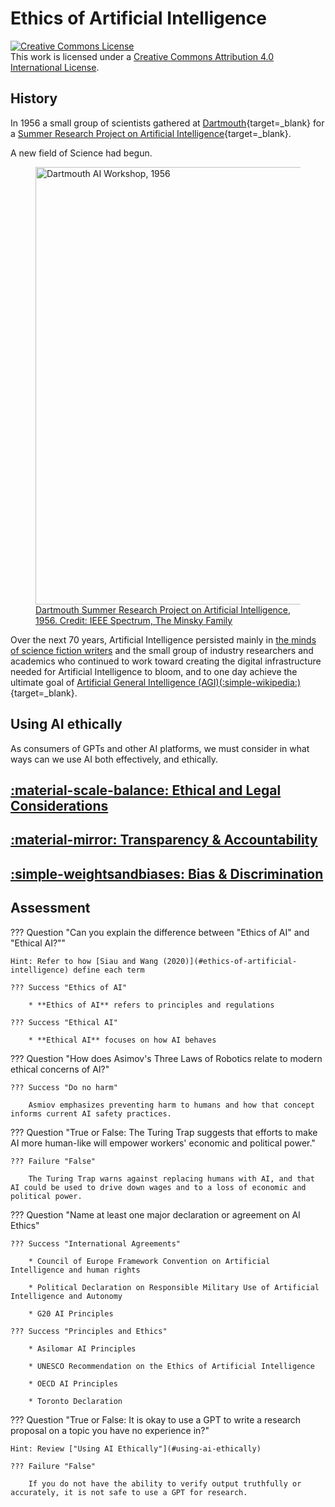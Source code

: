 # Ethics of Artificial Intelligence

<a rel="license" href="http://creativecommons.org/licenses/by/4.0/"><img alt="Creative Commons License" style="border-width:0" src="https://i.creativecommons.org/l/by/4.0/88x31.png" /></a><br />This work is licensed under a <a rel="license" href="http://creativecommons.org/licenses/by/4.0/">Creative Commons Attribution 4.0 International License</a>.

## History

In 1956 a small group of scientists gathered at [Dartmouth](https://home.dartmouth.edu/about/artificial-intelligence-ai-coined-dartmouth){target=_blank} for a [Summer Research Project on Artificial Intelligence](https://spectrum.ieee.org/dartmouth-ai-workshop){target=_blank}. 

A new field of Science had begun. 

<figure>
<a href="https://spectrum.ieee.org/dartmouth-ai-workshop" target="_blank" rel="noopener noreferrer">
    <img src="https://spectrum.ieee.org/media-library/close-up-of-a-black-and-white-photo-of-seven-smiling-men-sitting-on-a-lawn.jpg?id=33603729&width=1800&quality=85" alt="Dartmouth AI Workshop, 1956" width="700">
</a>
<figcaption><a href="https://spectrum.ieee.org/dartmouth-ai-workshop" target="_blank" rel="noopener noreferrer">Dartmouth Summer Research Project on Artificial Intelligence, 1956. Credit: IEEE Spectrum, The Minsky Family</a></figcaption>
</figure>

Over the next 70 years, Artificial Intelligence persisted mainly in [the minds of science fiction writers](legal.md) and the small group of industry researchers and academics who continued to work toward creating the digital infrastructure needed for Artificial Intelligence to bloom, and to one day achieve the ultimate goal of [Artificial General Intelligence (AGI)(:simple-wikipedia:)](https://en.wikipedia.org/wiki/Artificial_general_intelligence){target=_blank}. 

## Using AI ethically

As consumers of GPTs and other AI platforms, we must consider in what ways can we use AI both effectively, and ethically.

## [:material-scale-balance: Ethical and Legal Considerations](legal.md)

## [:material-mirror: Transparency & Accountability](transparency.md)

## [:simple-weightsandbiases: Bias & Discrimination](bias.md)


## Assessment

??? Question "Can you explain the difference between "Ethics of AI" and "Ethical AI?""

    Hint: Refer to how [Siau and Wang (2020)](#ethics-of-artificial-intelligence) define each term

    ??? Success "Ethics of AI"

        * **Ethics of AI** refers to principles and regulations

    ??? Success "Ethical AI"

        * **Ethical AI** focuses on how AI behaves

??? Question "How does Asimov's Three Laws of Robotics relate to modern ethical concerns of AI?"

    ??? Success "Do no harm"

        Asmiov emphasizes preventing harm to humans and how that concept informs current AI safety practices.

??? Question "True or False: The Turing Trap suggests that efforts to make AI more human-like will empower workers' economic and political power."

    ??? Failure "False"

        The Turing Trap warns against replacing humans with AI, and that AI could be used to drive down wages and to a loss of economic and political power. 

??? Question "Name at least one major declaration or agreement on AI Ethics"

    ??? Success "International Agreements"
             
        * Council of Europe Framework Convention on Artificial Intelligence and human rights

        * Political Declaration on Responsible Military Use of Artificial Intelligence and Autonomy

        * G20 AI Principles
    
    ??? Success "Principles and Ethics"

        * Asilomar AI Principles

        * UNESCO Recommendation on the Ethics of Artificial Intelligence

        * OECD AI Principles

        * Toronto Declaration

??? Question "True or False: It is okay to use a GPT to write a research proposal on a topic you have no experience in?"

    Hint: Review ["Using AI Ethically"](#using-ai-ethically)

    ??? Failure "False"

        If you do not have the ability to verify output truthfully or accurately, it is not safe to use a GPT for research.
